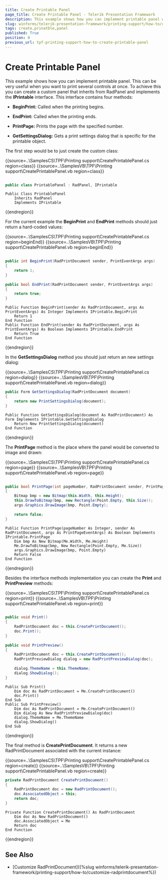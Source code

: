 ```yaml
---
title: Create Printable Panel
page_title: Create Printable Panel - Telerik Presentation Framework
description: This example shows how you can implement printable panel which is useful when you want to print several controls at once.
slug: winforms/telerik-presentation-framework/printing-support/how-to/create-prinatble-panel
tags: create,prinatble,panel
published: True
position: 0
previous_url: tpf-printing-support-how-to-create-printable-panel
---
```


# Create Printable Panel

This example shows how you can implement printable panel. This can be very useful when you want to print several controls at once. To achieve this you can create a custom panel that inherits from RadPanel and implements the __IPrintable__ interface. This interface contains four methods:
        

* __BeginPrint:__ Called when the printing begins.
            

* __EndPrint:__ Called when the printing ends.
            

* __PrintPage:__ Prints the page with the specified number.
            

* __GetSettingsDialog:__ Gets a print settings dialog that is specific for the printable object.
            

The first step would be to just create the custom class:

{{source=..\SamplesCS\TPF\Printing support\CreatePrintablePanel.cs region=class}} 
{{source=..\SamplesVB\TPF\Printing support\CreatePrintablePanel.vb region=class}} 

````C#
    
public class PrintablePanel : RadPanel, IPrintable

````
````VB.NET
Public Class PrintablePanel
    Inherits RadPanel
    Implements IPrintable

````

{{endregion}} 

For the current example the __BeginPrint__ and __EndPrint__ methods should just return a hard-coded values:

{{source=..\SamplesCS\TPF\Printing support\CreatePrintablePanel.cs region=beginEnd}} 
{{source=..\SamplesVB\TPF\Printing support\CreatePrintablePanel.vb region=beginEnd}} 

````C#
    
public int BeginPrint(RadPrintDocument sender, PrintEventArgs args)
{
    return 1;
}
    
public bool EndPrint(RadPrintDocument sender, PrintEventArgs args)
{
    return true;
}

````
````VB.NET
Public Function BeginPrint(sender As RadPrintDocument, args As PrintEventArgs) As Integer Implements IPrintable.BeginPrint
    Return 1
End Function
Public Function EndPrint(sender As RadPrintDocument, args As PrintEventArgs) As Boolean Implements IPrintable.EndPrint
    Return True
End Function

````

{{endregion}} 

In the __GetSettingsDialog__ method you should just return an new settings dialog:

{{source=..\SamplesCS\TPF\Printing support\CreatePrintablePanel.cs region=dialog}} 
{{source=..\SamplesVB\TPF\Printing support\CreatePrintablePanel.vb region=dialog}} 

````C#
public Form GetSettingsDialog(RadPrintDocument document)
{
    return new PrintSettingsDialog(document);
}

````
````VB.NET
Public Function GetSettingsDialog(document As RadPrintDocument) As Form Implements IPrintable.GetSettingsDialog
    Return New PrintSettingsDialog(document)
End Function

````

{{endregion}} 

The __PrintPage__ method is the place where the panel would be converted to image and drawn:

{{source=..\SamplesCS\TPF\Printing support\CreatePrintablePanel.cs region=page}} 
{{source=..\SamplesVB\TPF\Printing support\CreatePrintablePanel.vb region=page}} 

````C#
    
public bool PrintPage(int pageNumber, RadPrintDocument sender, PrintPageEventArgs args)
{
    Bitmap bmp = new Bitmap(this.Width, this.Height);
    this.DrawToBitmap(bmp, new Rectangle(Point.Empty, this.Size));
    args.Graphics.DrawImage(bmp, Point.Empty);
        
    return false;
}

````
````VB.NET
Public Function PrintPage(pageNumber As Integer, sender As RadPrintDocument, args As PrintPageEventArgs) As Boolean Implements IPrintable.PrintPage
    Dim bmp As New Bitmap(Me.Width, Me.Height)
    Me.DrawToBitmap(bmp, New Rectangle(Point.Empty, Me.Size))
    args.Graphics.DrawImage(bmp, Point.Empty)
    Return False
End Function

````

{{endregion}} 

Besides the interface methods implementation you can create the __Print__ and __PrintPreview__ methods:

{{source=..\SamplesCS\TPF\Printing support\CreatePrintablePanel.cs region=print}} 
{{source=..\SamplesVB\TPF\Printing support\CreatePrintablePanel.vb region=print}} 

````C#
    
public void Print()
{
    RadPrintDocument doc = this.CreatePrintDocument();
    doc.Print();
}
 
public void PrintPreview()
{
    RadPrintDocument doc = this.CreatePrintDocument();
    RadPrintPreviewDialog dialog = new RadPrintPreviewDialog(doc);
        
    dialog.ThemeName = this.ThemeName;
    dialog.ShowDialog();
}

````
````VB.NET
Public Sub Print()
    Dim doc As RadPrintDocument = Me.CreatePrintDocument()
    doc.Print()
End Sub
Public Sub PrintPreview()
    Dim doc As RadPrintDocument = Me.CreatePrintDocument()
    Dim dialog As New RadPrintPreviewDialog(doc)
    dialog.ThemeName = Me.ThemeName
    dialog.ShowDialog()
End Sub

````

{{endregion}} 

The final method is __CreatePrintDocument__. It returns a new RadPrintDocument associated with the current instance:

{{source=..\SamplesCS\TPF\Printing support\CreatePrintablePanel.cs region=create}} 
{{source=..\SamplesVB\TPF\Printing support\CreatePrintablePanel.vb region=create}} 

````C#
private RadPrintDocument CreatePrintDocument()
{
    RadPrintDocument doc = new RadPrintDocument();
    doc.AssociatedObject = this;
    return doc;
}

````
````VB.NET
Private Function CreatePrintDocument() As RadPrintDocument
    Dim doc As New RadPrintDocument()
    doc.AssociatedObject = Me
    Return doc
End Function

````

{{endregion}}


## See Also
* [Customize RadPrintDocument]({%slug winforms/telerik-presentation-framework/printing-support/how-to/customize-radprintdocument%})

